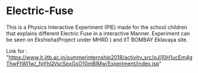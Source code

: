 # Electric-Fuse
This is a Physics Interactive Experiment (PIE) made for the school children that explains different Electric Fuse in a interactive Manner.
Experiment can be seen on Ekshisha(Project under MHRD ) and IIT BOMBAY Eklavaya site.

Link for : "https://www.it.iitb.ac.in/summerinternship2018/activity_src/oJj10H1ucEm4gThwFtWI1w/_fpYhQVscSpxGsO10mBIMw/Experiment/index.jsp"
